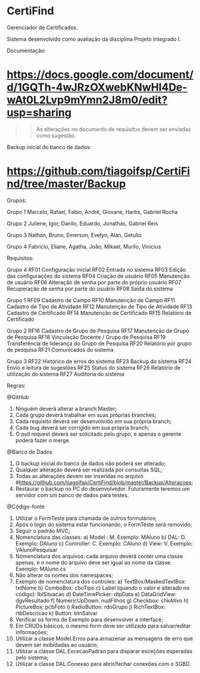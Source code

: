 # CertiFind
Gerenciador de Certificados.

Sistema desenvolvido como avaliação da disciplina Projeto Integrado I.

Documentação:
# https://docs.google.com/document/d/1GQTh-4wJRzOXwebKNwHl4De-wAt0L2Lvp9mYmn2J8m0/edit?usp=sharing
>> As alterações no documento de requisitos devem ser enviadas como sugestão.

Backup inicial do banco de dados:
# https://github.com/tiagoifsp/CertiFind/tree/master/Backup

Grupos:

Grupo 1
Marcelo, Rafael, Fabio, André, Giovane, Harbs, Gabriel Rocha

Grupo 2
Juliene, Igor, Danilo, Eduardo, Jonathas, Gabriel Reis

Grupo 3
Nathan, Bruno, Emerson, Evelyn, Alan, Getulio

Grupo 4
Fabricio, Eliane, Agatha, João, Mikael, Murilo, Vinicius

Requisitos:

Grupo 4
RF01	Configuração inicial
RF02	Entrada no sistema
RF03	Edição das configurações do sistema
RF04	Criação de usuário
RF05	Manutenção de usuário
RF06	Alteração de senha por parte do próprio usuário
RF07	Recuperação de senha por parte do usuário
RF08	Saída do sistema

Grupo 1
RF09	Cadastro de Campo
RF10	Manutenção de Campo
RF11	Cadastro de Tipo de Atividade
RF12	Manutenção de Tipo de Atividade
RF13	Cadastro de Certificado
RF14	Manutenção de Certificado
RF15	Relatório de Certificado

Grupo 2
RF16	Cadastro de Grupo de Pesquisa
RF17	Manutenção de Grupo de Pesquisa
RF18	Vinculação Docente / Grupo de Pesquisa
RF19	Transferência de liderança do Grupo de Pesquisa
RF20	Relatório por grupo de pesquisa
RF21	Comunicados do sistema

Grupo 3
RF22	Histórico de erros do sistema
RF23	Backup do sistema
RF24	Envio e leitura de sugestões
RF25	Status do sistema
RF26	Relatório de utilização do sistema
RF27	Auditoria do sistema

Regras:

@GitHub
1) Ninguém deverá alterar a branch Master;
2) Cada grupo deverá trabalhar em suas próprias branches;
3) Cada requisito deverá ser desenvolvido em sua própria branch;
4) Cada bug deverá ser corrigido em sua própria branch;
5) O pull request deverá ser solicitado pelo grupo, e apenas o gerente poderá fazer o merge.

@Banco de Dados
1) O backup inicial do banco de dados não poderá ser alterado;
2) Qualquer alteração deverá ser realizada por consultas SQL;
3) Todas as alterações devem ser inseridas no arquivo #https://github.com/tiagoifsp/CertiFind/blob/master/Backup/Alteracoes;
4) Restaurar o backup no PC do desenvolvedor. Futuramente teremos um servidor com um banco de dados para testes.

@Código-fonte
1) Utilizar o FormTeste para chamada de outros formulários;
2) Após o login do sistema estar funcionando, o FormTeste será removido;
3) Seguir o padrão MVC;
4) Nomenclatura das classes:
  a) Model : M<nomedaclasse>. Exemplo: MAluno
  b) DAL: D<nomedaclasse>. Exemplo: DAluno
  c) Controller: C<nomedaclasse>. Exemplo: CAluno
  d) View: V<nomedaclasse><funcionalidade>. Exemplo: VAlunoPesquisar
5) Nomenclatura dos arquivos: cada arquivo deverá conter uma classe apenas, e o nome do arquivo deve ser igual ao nome da classe. Exemplo: MAluno.cs
6) Não alterar os nomes dos namespaces;
7) Exemplo de nomenclatura dos controles:
  a) TextBox/MaskedTextBox: txtNome
  b) ComboBox: cboTipo
  c) Label (quando o valor é alterado no código): lblSituacao
  d) DateTimePicker: dtpData
  e) DataGridView: dgvResultado
  f) NumericUpDown: nudFilhos
  g) Checkbox: chkAtivo
  h) PictureBox: pcbFoto
  i) RadioButton: rdoGrupo
  j) RichTextBox: rtbDescricao
  k) Button: btnSalvar
8) Verificar os forms de Exemplo para desenvolver a interface;
9) Em CRUDs básicos, o mesmo form deve ser utilizado para salvar/editar informações;
10) Utilizar a classe Model.Erros para armazenar as mensagens de erro que devem ser exibidadas ao usuário;
11) Utilizar a classe DAL.ExcecaoPadrao para disparar exceções esperadas pelo sistema;
12) Utilizar a classe DAL.Conexao para abrir/fechar conexões com o SGBD.
